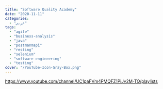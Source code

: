 ```yaml
---
title: "Software Quality Academy"
date: "2020-11-11"
categories:
  - "عربي"
tags:
  - "agile"
  - "business-analysis"
  - "java"
  - "postmanmapi"
  - "resting"
  - "selenium"
  - "software engineering"
  - "testing"
cover: "/YouTube-Icon-Gray-Box.png"
---
```


https://www.youtube.com/channel/UC1paFVm4PMQFZ1PiJv2M-TQ/playlists
